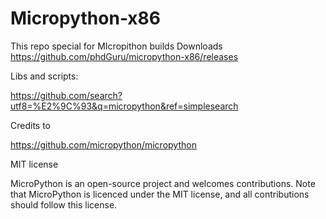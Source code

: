 # Micropython-x86
This repo special for MIcropithon builds
Downloads
https://github.com/phdGuru/micropython-x86/releases

Libs and scripts:

https://github.com/search?utf8=%E2%9C%93&q=micropython&ref=simplesearch

Credits to

https://github.com/micropython/micropython

MIT license

MicroPython is an open-source project and welcomes contributions. Note that MicroPython is licenced under the MIT license, and all contributions should follow this license.
